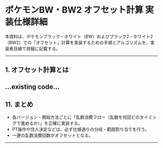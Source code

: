 # ポケモンBW・BW2 オフセット計算 実装仕様詳細

本資料は、ポケモンブラック・ホワイト（BW）およびブラック2・ホワイト2（BW2）での「オフセット」計算を実装するための手順とアルゴリズムを、実装者目線で詳細に記載する。

---

## 1. オフセット計算とは
...existing code...
---

## 11. まとめ

- 各バージョン・開始方法ごとに「乱数消費フロー（乱数を何回どのタイミングで進めるか）」を正確に実装する。
- PT操作や住人決定などは、必ず仕様通りの分岐・範囲割り当てを行う。
- 一連の乱数消費回数がオフセットとなる。

---
